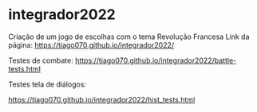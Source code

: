 # integrador2022
Criação de um jogo de escolhas com o tema Revolução Francesa
Link da página: https://tiago070.github.io/integrador2022/

Testes de combate:
https://tiago070.github.io/integrador2022/battle-tests.html

Testes tela de diálogos:

https://tiago070.github.io/integrador2022/hist_tests.html
